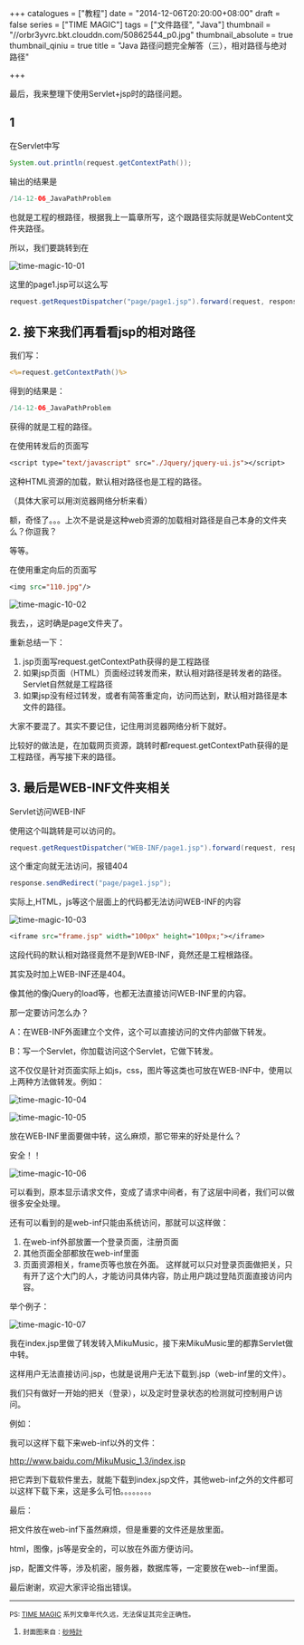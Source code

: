 +++
catalogues = ["教程"]
date = "2014-12-06T20:20:00+08:00"
draft = false
series = ["TIME MAGIC"]
tags = ["文件路径", "Java"]
thumbnail = "//orbr3yvrc.bkt.clouddn.com/50862544_p0.jpg"
thumbnail_absolute = true
thumbnail_qiniu = true
title = "Java 路径问题完全解答（三），相对路径与绝对路径"

+++

最后，我来整理下使用Servlet+jsp时的路径问题。

## 1

在Servlet中写

```java
System.out.println(request.getContextPath());  
```

输出的结果是

```java
/14-12-06_JavaPathProblem  
```

也就是工程的根路径，根据我上一篇章所写，这个跟路径实际就是WebContent文件夹路径。

所以，我们要跳转到在

![time-magic-10-01](http://orbr3yvrc.bkt.clouddn.com/time-magic-10-01.jpeg)

这里的page1.jsp可以这么写

```java
request.getRequestDispatcher("page/page1.jsp").forward(request, response);
```

## 2. 接下来我们再看看jsp的相对路径

我们写：

```jsp
<%=request.getContextPath()%>
```

得到的结果是：

```java
/14-12-06_JavaPathProblem
```
获得的就是工程的路径。

在使用转发后的页面写

```jsp
<script type="text/javascript" src="./Jquery/jquery-ui.js"></script>
```

这种HTML资源的加载，默认相对路径也是工程的路径。

（具体大家可以用浏览器网络分析来看）

额，奇怪了。。。上次不是说是这种web资源的加载相对路径是自己本身的文件夹么？你逗我？

等等。

在使用重定向后的页面写

```jsp
<img src="110.jpg"/>  
```

![time-magic-10-02](http://orbr3yvrc.bkt.clouddn.com/time-magic-10-02.jpeg)

我去，，这时确是page文件夹了。

重新总结一下：

1.  jsp页面写request.getContextPath获得的是工程路径
2.  如果jsp页面（HTML）页面经过转发而来，默认相对路径是转发者的路径。Servlet自然就是工程路径
3.  如果jsp没有经过转发，或者有简答重定向，访问而达到，默认相对路径是本文件的路径。

大家不要混了。其实不要记住，记住用浏览器网络分析下就好。

比较好的做法是，在加载网页资源，跳转时都request.getContextPath获得的是工程路径，再写接下来的路径。

## 3. 最后是WEB-INF文件夹相关

Servlet访问WEB-INF

使用这个叫跳转是可以访问的。

```java
request.getRequestDispatcher("WEB-INF/page1.jsp").forward(request, response);
```

这个重定向就无法访问，报错404

```java
response.sendRedirect("page/page1.jsp");  
```

实际上,HTML，js等这个层面上的代码都无法访问WEB-INF的内容

![time-magic-10-03](http://orbr3yvrc.bkt.clouddn.com/time-magic-10-03.jpeg)

```jsp
<iframe src="frame.jsp" width="100px" height="100px;"></iframe>
```

这段代码的默认相对路径竟然不是到WEB-INF，竟然还是工程根路径。

其实及时加上WEB-INF还是404。

像其他的像jQuery的load等，也都无法直接访问WEB-INF里的内容。

那一定要访问怎么办？

A：在WEB-INF外面建立个文件，这个可以直接访问的文件内部做下转发。

B：写一个Servlet，你加载访问这个Servlet，它做下转发。

这不仅仅是针对页面实际上如js，css，图片等这类也可放在WEB-INF中，使用以上两种方法做转发。例如：

![time-magic-10-04](http://orbr3yvrc.bkt.clouddn.com/time-magic-10-04.jpeg)

![time-magic-10-05](http://orbr3yvrc.bkt.clouddn.com/time-magic-10-05.jpeg)

放在WEB-INF里面要做中转，这么麻烦，那它带来的好处是什么？

安全！！

![time-magic-10-06](http://orbr3yvrc.bkt.clouddn.com/time-magic-10-06.jpeg)

可以看到，原本显示请求文件，变成了请求中间者，有了这层中间者，我们可以做很多安全处理。

还有可以看到的是web-inf只能由系统访问，那就可以这样做：

1.  在web-inf外部放置一个登录页面，注册页面
2.  其他页面全部都放在web-inf里面
3.  页面资源相关，frame页等也放在外面。
这样就可以只对登录页面做把关，只有开了这个大门的人，才能访问具体内容，防止用户跳过登陆页面直接访问内容。

举个例子：

![time-magic-10-07](http://orbr3yvrc.bkt.clouddn.com/time-magic-10-07.jpeg)

我在index.jsp里做了转发转入MikuMusic，接下来MikuMusic里的都靠Servlet做中转。

这样用户无法直接访问.jsp，也就是说用户无法下载到.jsp（web-inf里的文件）。

我们只有做好一开始的把关（登录），以及定时登录状态的检测就可控制用户访问。

例如：

我可以这样下载下来web-inf以外的文件：

http://www.baidu.com/MikuMusic_1.3/index.jsp

把它弄到下载软件里去，就能下载到index.jsp文件，其他web-inf之外的文件都可以这样下载下来，这是多么可怕。。。。。。。。

最后：

把文件放在web-inf下虽然麻烦，但是重要的文件还是放里面。

html，图像，js等是安全的，可以放在外面方便访问。

jsp，配置文件等，涉及机密，服务器，数据库等，一定要放在web--inf里面。

最后谢谢，欢迎大家评论指出错误。

---

<small>PS: [TIME MAGIC](/series/time-magic/) 系列文章年代久远，无法保证其完全正确性。</small>


1.  <small>封面图来自：[砂時計](https://www.pixiv.net/member_illust.php?mode=medium&illust_id=50862544) <small>
